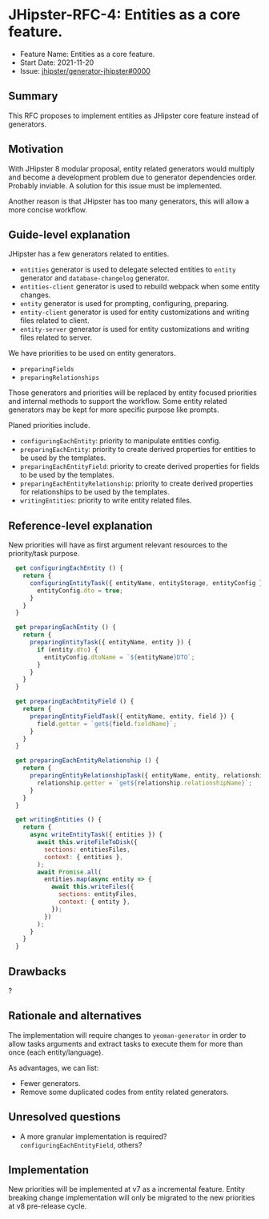 # JHipster-RFC-4: Entities as a core feature.

<!-- This is a RFC template based on the Rust RFC process but simplified: https://github.com/rust-lang/rfcs/ -->

- Feature Name: Entities as a core feature.
- Start Date: 2021-11-20
- Issue: [jhipster/generator-jhipster#0000](https://github.com/jhipster/generator-jhipster/0000)

## Summary

[summary]: #summary

This RFC proposes to implement entities as JHipster core feature instead of generators.

## Motivation

[motivation]: #motivation

With JHipster 8 modular proposal, entity related generators would multiply and become a development problem due to generator dependencies order. Probably inviable. A solution for this issue must be implemented.

Another reason is that JHipster has too many generators, this will allow a more concise workflow.

## Guide-level explanation

[guide-level-explanation]: #guide-level-explanation

JHipster has a few generators related to entities.

- `entities` generator is used to delegate selected entities to `entity` generator and `database-changelog` generator.
- `entities-client` generator is used to rebuild webpack when some entity changes.
- `entity` generator is used for prompting, configuring, preparing.
- `entity-client` generator is used for entity customizations and writing files related to client.
- `entity-server` generator is used for entity customizations and writing files related to server.

We have priorities to be used on entity generators.

- `preparingFields`
- `preparingRelationships`

Those generators and priorities will be replaced by entity focused priorities and internal methods to support the workflow. Some entity related generators may be kept for more specific purpose like prompts.

Planed priorities include.

- `configuringEachEntity`: priority to manipulate entities config.
- `preparingEachEntity`: priority to create derived properties for entities to be used by the templates.
- `preparingEachEntityField`: priority to create derived properties for fields to be used by the templates.
- `preparingEachEntityRelationship`: priority to create derived properties for relationships to be used by the templates.
- `writingEntities`: priority to write entity related files.

## Reference-level explanation

[reference-level-explanation]: #reference-level-explanation

New priorities will have as first argument relevant resources to the priority/task purpose.

```js
  get configuringEachEntity () {
    return {
      configuringEntityTask({ entityName, entityStorage, entityConfig }) {
        entityConfig.dto = true;
      }
    }
  }

  get preparingEachEntity () {
    return {
      preparingEntityTask({ entityName, entity }) {
        if (entity.dto) {
          entityConfig.dtoName = `${entityName}DTO`;
        }
      }
    }
  }

  get preparingEachEntityField () {
    return {
      preparingEntityFieldTask({ entityName, entity, field }) {
        field.getter = `get${field.fieldName}`;
      }
    }
  }

  get preparingEachEntityRelationship () {
    return {
      preparingEntityRelationshipTask({ entityName, entity, relationship }) {
        relationship.getter = `get${relationship.relationshipName}`;
      }
    }
  }

  get writingEntities () {
    return {
      async writeEntityTask({ entities }) {
        await this.writeFileToDisk({
          sections: entitiesFiles,
          context: { entities },
        );
        await Promise.all(
          entities.map(async entity => {
            await this.writeFiles({
              sections: entityFiles,
              context: { entity },
            });
          })
        );
      }
    }
  }
```

## Drawbacks

[drawbacks]: #drawbacks

?

## Rationale and alternatives

[rationale-and-alternatives]: #rationale-and-alternatives

The implementation will require changes to `yeoman-generator` in order to allow tasks arguments and extract tasks to execute them for more than once (each entity/language).

As advantages, we can list:

- Fewer generators.
- Remove some duplicated codes from entity related generators.

## Unresolved questions

[unresolved-questions]: #unresolved-questions

- A more granular implementation is required? `configuringEachEntityField`, others?

## Implementation

New priorities will be implemented at v7 as a incremental feature. Entity breaking change implementation will only be migrated to the new priorities at v8 pre-release cycle.
